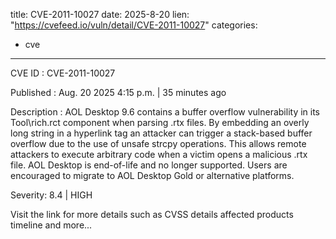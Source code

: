  
title: CVE-2011-10027
date: 2025-8-20
lien: "https://cvefeed.io/vuln/detail/CVE-2011-10027"
categories:
  - cve
---

CVE ID : CVE-2011-10027

Published :  Aug. 20
2025
4:15 p.m. | 35 minutes ago

Description : AOL Desktop 9.6 contains a buffer overflow vulnerability in its Tool\rich.rct component when parsing .rtx files. By embedding an overly long string in a hyperlink tag
an attacker can trigger a stack-based buffer overflow due to the use of unsafe strcpy operations. This allows remote attackers to execute arbitrary code when a victim opens a malicious .rtx file. AOL Desktop is end-of-life and no longer supported. Users are encouraged to migrate to AOL Desktop Gold or alternative platforms.

Severity: 8.4 | HIGH

Visit the link for more details
such as CVSS details
affected products
timeline
and more...
